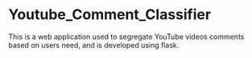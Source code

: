 # Youtube_Comment_Classifier
This is a web application used to segregate YouTube videos comments based on users need, and is developed using flask.
